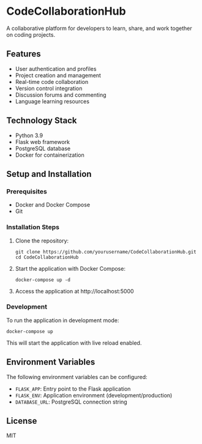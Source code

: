 # CodeCollaborationHub

A collaborative platform for developers to learn, share, and work together on coding projects.

## Features

- User authentication and profiles
- Project creation and management
- Real-time code collaboration
- Version control integration
- Discussion forums and commenting
- Language learning resources

## Technology Stack

- Python 3.9
- Flask web framework
- PostgreSQL database
- Docker for containerization

## Setup and Installation

### Prerequisites

- Docker and Docker Compose
- Git

### Installation Steps

1. Clone the repository:
   ```
   git clone https://github.com/yourusername/CodeCollaborationHub.git
   cd CodeCollaborationHub
   ```

2. Start the application with Docker Compose:
   ```
   docker-compose up -d
   ```

3. Access the application at http://localhost:5000

### Development

To run the application in development mode:

```
docker-compose up
```

This will start the application with live reload enabled.

## Environment Variables

The following environment variables can be configured:

- `FLASK_APP`: Entry point to the Flask application
- `FLASK_ENV`: Application environment (development/production)
- `DATABASE_URL`: PostgreSQL connection string

## License

MIT 